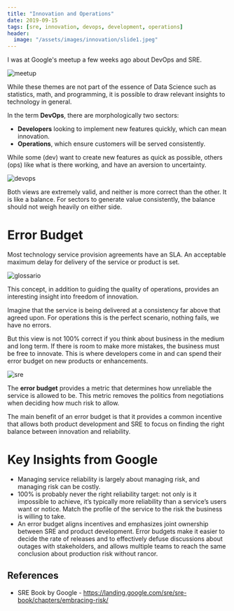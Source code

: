 ```yaml
---
title: "Innovation and Operations"
date: 2019-09-15
tags: [sre, innovation, devops, development, operations]
header:
  image: "/assets/images/innovation/slide1.jpeg"
---
```


I was at Google's meetup a few weeks ago about DevOps and SRE.

<img src="{{ site.url }}{{ site.baseurl }}/assets/images/innovation/selfie.jpeg" alt="meetup">

While these themes are not part of the essence of Data Science such as statistics, math, and programming, it is possible to draw relevant insights to technology in general.

In the term **DevOps**, there are morphologically two sectors:
- **Developers** looking to implement new features quickly, which can mean innovation.
- **Operations**, which ensure customers will be served consistently.

While some (dev) want to create new features as quick as possible, others (ops) like what is there working, and have an aversion to uncertainty.

<img src="{{ site.url }}{{ site.baseurl }}/assets/images/innovation/devops.jpeg" alt="devops">

Both views are extremely valid, and neither is more correct than the other. It is like a balance. For sectors to generate value consistently, the balance should not weigh heavily on either side.

# Error Budget

Most technology service provision agreements have an SLA. An acceptable maximum delay for delivery of the service or product is set.

<img src="{{ site.url }}{{ site.baseurl }}/assets/images/innovation/glossario.jpeg" alt="glossario">

This concept, in addition to guiding the quality of operations, provides an interesting insight into freedom of innovation.

Imagine that the service is being delivered at a consistency far above that agreed upon. For operations this is the perfect scenario, nothing fails, we have no errors.

But this view is not 100% correct if you think about business in the medium and long term. If there is room to make more mistakes, the business must be free to innovate. This is where developers come in and can spend their error budget on new products or enhancements. 

<img src="{{ site.url }}{{ site.baseurl }}/assets/images/innovation/sre.jpeg" alt="sre">

The **error budget** provides a metric that determines how unreliable the service is allowed to be. This metric removes the politics from negotiations when deciding how much risk to allow.

The main benefit of an error budget is that it provides a common incentive that allows both product development and SRE to focus on finding the right balance between innovation and reliability.

# Key Insights from Google

- Managing service reliability is largely about managing risk, and managing risk can be costly.
- 100% is probably never the right reliability target: not only is it impossible to achieve, it’s typically more reliability than a service’s users want or notice. Match the profile of the service to the risk the business is willing to take.
- An error budget aligns incentives and emphasizes joint ownership between SRE and product development. Error budgets make it easier to decide the rate of releases and to effectively defuse discussions about outages with stakeholders, and allows multiple teams to reach the same conclusion about production risk without rancor.

## References
- SRE Book by Google - https://landing.google.com/sre/sre-book/chapters/embracing-risk/